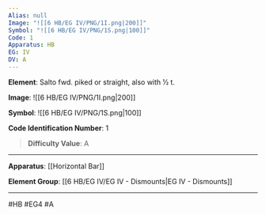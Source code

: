 ```yaml
---
Alias: null
Image: "![[6 HB/EG IV/PNG/1I.png|200]]"
Symbol: "![[6 HB/EG IV/PNG/1S.png|100]]"
Code: 1
Apparatus: HB
EG: IV
DV: A
---
```

**Element**: Salto fwd. piked or straight, also with 1⁄2 t.

**Image**:
![[6 HB/EG IV/PNG/1I.png|200]]

**Symbol**:
![[6 HB/EG IV/PNG/1S.png|100]]

**Code Identification Number**: 1

>**Difficulty Value**: A

___
**Apparatus**: [[Horizontal Bar]]

**Element Group**: [[6 HB/EG IV/EG IV - Dismounts|EG IV - Dismounts]]
___
#HB #EG4 #A
